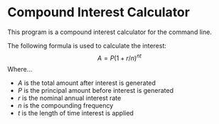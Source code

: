 # Compound Interest Calculator

This program is a compound interest calculator for the command line.

The following formula is used to calculate the interest:
$$A=P(1+{r/n})^{nt}$$
Where...
- *A* is the total amount after interest is generated
- *P* is the principal amount before interest is generated
- *r* is the nominal annual interest rate
- *n* is the compounding frequency
- *t* is the length of time interest is applied
